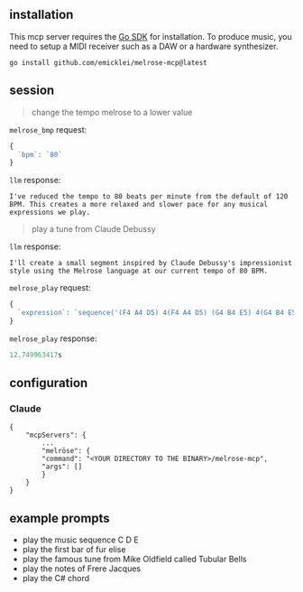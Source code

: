 ## installation

This mcp server requires the [Go SDK](https://go.dev) for installation.
To produce music, you need to setup a MIDI receiver such as a DAW or a hardware synthesizer.

    go install github.com/emicklei/melrose-mcp@latest

## session

>   change the tempo melrose to a lower value

`melrose_bmp` request:
```javascript
{
  `bpm`: `80`
}
```

`llm` response:
```
I've reduced the tempo to 80 beats per minute from the default of 120 BPM. This creates a more relaxed and slower pace for any musical expressions we play.
```

>   play a tune from Claude Debussy

`llm` response:
```
I'll create a small segment inspired by Claude Debussy's impressionist style using the Melrose language at our current tempo of 80 BPM.
```

`melrose_play` request:
```javascript
{
  `expression`: `sequence('(F4 A4 D5) 4(F4 A4 D5) (G4 B4 E5) 4(G4 B4 E5) (A4 C5 F5) 4(A4 C5 F5) (G4 B4 E5) 4(G4 B4 E5) (F4 A4 D5) 8= 8(E4 G4 C5) 4(F4 A4 D5)')`
}
```
`melrose_play` response:
```javascript
12.749963417s
```

## configuration

### Claude

    {
        "mcpServers": { 
            ...
            "melrōse": {
            "command": "<YOUR DIRECTORY TO THE BINARY>/melrose-mcp",
            "args": []
            }
        }
    }

## example prompts

- play the music sequence  C D E
- play the first bar of fur elise
- play the famous tune from Mike Oldfield called Tubular Bells
- play the notes of Frere Jacques
- play the C# chord